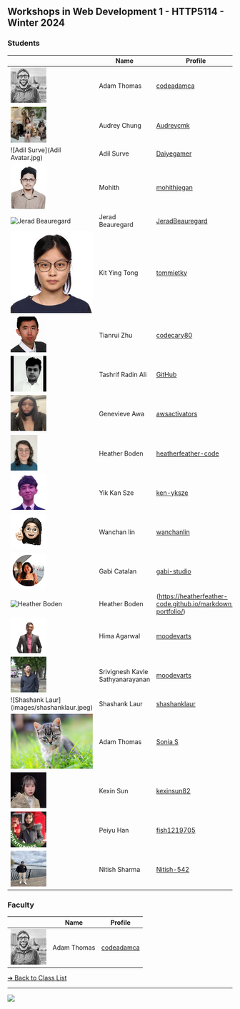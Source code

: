 <style>@import url("//readme.codeadam.ca/readme.css");</style>

## Workshops in Web Development 1 - HTTP5114 - Winter 2024

### Students


|                                       | Name         | Profile                                   |
| ------------------------------------- | ------------ | ----------------------------------------- |
| ![Adam Thomas](images/codeadamca.png) | Adam Thomas  | [codeadamca](faculty/codeadamca)          |
| ![Audrey Chung](images/Audreycmk.jpg) | Audrey Chung | [Audreycmk](https://github.com/Audreycmk) |
| ![Adil Surve](Adil Avatar.jpg) | Adil Surve | [Daiyegamer](https://github.com/Daiyegamer/Daiyegamer.github.io) |
| ![Mohith](images/mohithjegan.jpg)     | Mohith      | [mohithjegan](students/mohithjegan.markdown) |
| ![Jerad Beauregard](./images/JeradBeauregard.jpg)| Jerad Beauregard | [JeradBeauregard](https://github.com/JeradBeauregard) |
| ![TommieTKY](images/tommietky.jpg)    | Kit Ying Tong | [tommietky](students/tommietky)  |
| ![Tianrui Zhu](images/codecary80.jpg) | Tianrui Zhu | [codecary80](https://github.com/CodeCary80/Markdown.Portfolio) |
| ![Tashrif Radin Ali](./images/ramdao.jpg)|Tashrif Radin Ali |[GitHub](https://github.com/Ramdao)|
| ![Genevieve Awa](images/awsactivators.jpg)  | Genevieve Awa | [awsactivators](https://awsactivators.github.io) | 
| ![Heather Boden](/images/heatherfeather-code.jpg) | Heather Boden | [heatherfeather-code](https://heatherfeather-code.github.io/markdown-portfolio/)|
| ![Yik Kan Sze](images/ken-yksze.jpg)  | Yik Kan Sze | [ken-yksze](students/ken-yksze)  |               |
| ![Wanchan Lin](images/wanchanlin.png) | Wanchan lin | [wanchanlin](student/wanchanlin) |
| ![Gabi Catalan](images/gabi-studio.png) | Gabi Catalan | [gabi-studio](students/gabi-studio.markdown) |
| ![Heather Boden](/images/heatherfeather-code.jpeg) | Heather Boden | (https://heatherfeather-code.github.io/markdown-portfolio/)|
| ![Hima Agarwal](images/moodevarts.png) | Hima Agarwal | [moodevarts](students/moodevarts.md) |
| ![Srivignesh Kavle Sathyanarayanan](images/srivignesh95.jpeg) | Srivignesh Kavle Sathyanarayanan | [moodevarts](students/srivignesh95.markdown) |
| ![Shashank Laur] (images/shashanklaur.jpeg) | Shashank Laur | [shashanklaur](students/shashank.md)|
| ![Sonia Serrano](./images/sonia02020202.jpg) | Adam Thomas | [Sonia S](https://github.com/sonia02020202) |
| ![Kexin Sun](images/kexinsun82.jpg) | Kexin Sun | [kexinsun82](students/kexinsun82.markdown) |
| ![Peiyu Han](images/fish1219705.jpg)  | Peiyu Han   | [fish1219705](students/fish1219705.markdown)|
| ![Nitish Sharma](images/nitish-542.jpg)  | Nitish Sharma   | [Nitish-542](students/nitish-542.markdown)|

### Faculty

|                                       | Name        | Profile                          |
| ------------------------------------- | ----------- | -------------------------------- |
| ![Adam Thomas](images/codeadamca.png) | Adam Thomas | [codeadamca](faculty/codeadamca) |


[&#10132; Back to Class List](/)

---

<a href="https://brickmmo.com">
<img src="https://brickmmo.com/images/brickmmo-logo-horizontal.jpg" width="100">
</a>
